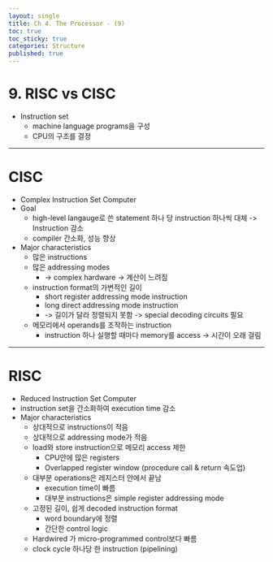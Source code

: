 ```yaml
---
layout: single
title: Ch 4. The Processor - (9)
toc: true
toc_sticky: true
categories: Structure
published: true
---
```


# 9. RISC vs CISC

* Instruction set
    * machine language programs을 구성
    *  CPU의 구조를 결정

---------

# CISC
* Complex Instruction Set Computer
* Goal
    * high-level langauge로 쓴 statement 하나 당 instruction 하나씩 대체 -> Instruction 감소
    * compiler 간소화, 성능 향상
* Major characteristics
    * 많은 instructions
    * 많은 addressing modes
        * -> complex hardware -> 계산이 느려짐
    * instruction format의 가변적인 길이
        * short register addressing mode instruction
        * long direct addressing mode instruction
        * -> 길이가 달라 정렬되지 못함 -> special decoding circuits 필요
    * 메모리에서 operands를 조작하는 instruction
        * instruction 하나 실행할 때마다 memory를 access -> 시간이 오래 걸림

--------

# RISC
* Reduced Instruction Set Computer
* instruction set을 간소화하여 execution time 감소
* Major characteristics
    * 상대적으로 instructions이 적음
    * 상대적으로 addressing mode가 적음
    * load와 store instruction으로 메모리 access 제한
        * CPU안에 많은 registers
        * Overlapped register window (procedure call & return 속도업)
    * 대부분 operations은 레지스터 안에서 끝남
        * execution time이 빠름
        * 대부분 instructions은 simple register addressing mode
    * 고정된 길이, 쉽게 decoded instruction format
        * word boundary에 정렬
        * 간단한 control logic
    * Hardwired 가 micro-programmed control보다 빠름
    * clock cycle 하나당 한 instruction (pipelining)
